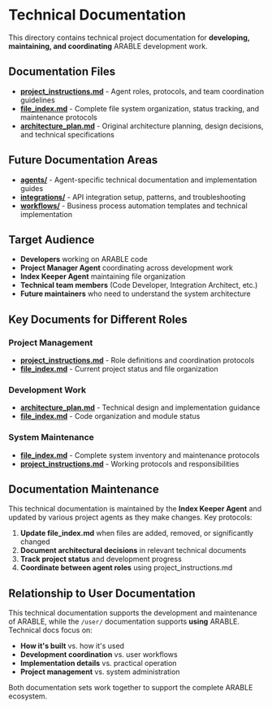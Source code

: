 # Technical Documentation

This directory contains technical project documentation for **developing, maintaining, and coordinating** ARABLE development work.

## Documentation Files

- **[project_instructions.md](project_instructions.md)** - Agent roles, protocols, and team coordination guidelines
- **[file_index.md](file_index.md)** - Complete file system organization, status tracking, and maintenance protocols
- **[architecture_plan.md](architecture_plan.md)** - Original architecture planning, design decisions, and technical specifications

## Future Documentation Areas

- **[agents/](agents/)** - Agent-specific technical documentation and implementation guides
- **[integrations/](integrations/)** - API integration setup, patterns, and troubleshooting
- **[workflows/](workflows/)** - Business process automation templates and technical implementation

## Target Audience

- **Developers** working on ARABLE code
- **Project Manager Agent** coordinating across development work
- **Index Keeper Agent** maintaining file organization
- **Technical team members** (Code Developer, Integration Architect, etc.)
- **Future maintainers** who need to understand the system architecture

## Key Documents for Different Roles

### Project Management
- **[project_instructions.md](project_instructions.md)** - Role definitions and coordination protocols
- **[file_index.md](file_index.md)** - Current project status and file organization

### Development Work
- **[architecture_plan.md](architecture_plan.md)** - Technical design and implementation guidance
- **[file_index.md](file_index.md)** - Code organization and module status

### System Maintenance
- **[file_index.md](file_index.md)** - Complete system inventory and maintenance protocols
- **[project_instructions.md](project_instructions.md)** - Working protocols and responsibilities

## Documentation Maintenance

This technical documentation is maintained by the **Index Keeper Agent** and updated by various project agents as they make changes. Key protocols:

1. **Update file_index.md** when files are added, removed, or significantly changed
2. **Document architectural decisions** in relevant technical documents
3. **Track project status** and development progress
4. **Coordinate between agent roles** using project_instructions.md

## Relationship to User Documentation

This technical documentation supports the development and maintenance of ARABLE, while the `/user/` documentation supports **using** ARABLE. Technical docs focus on:

- **How it's built** vs. how it's used
- **Development coordination** vs. user workflows  
- **Implementation details** vs. practical operation
- **Project management** vs. system administration

Both documentation sets work together to support the complete ARABLE ecosystem.
